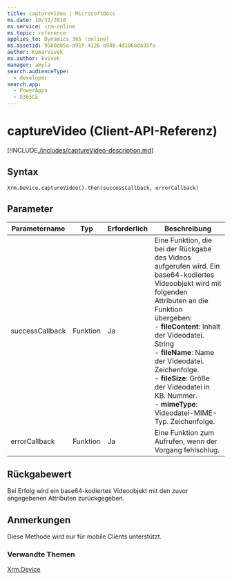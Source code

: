 ```yaml
---
title: captureVideo | MicrosoftDocs
ms.date: 10/31/2018
ms.service: crm-online
ms.topic: reference
applies_to: Dynamics 365 (online)
ms.assetid: 9580d05a-a91f-4126-b94b-4d1068da35fa
author: KumarVivek
ms.author: kvivek
manager: amyla
search.audienceType:
  - developer
search.app:
  - PowerApps
  - D365CE
---
```

# <a name="capturevideo-client-api-reference"></a>captureVideo (Client-API-Referenz)



[!INCLUDE[./includes/captureVideo-description.md](./includes/captureVideo-description.md)]


## <a name="syntax"></a>Syntax

`Xrm.Device.captureVideo().then(successCallback, errorCallback)`

## <a name="parameters"></a>Parameter

| Parametername        | Typ           | Erforderlich  |Beschreibung  |
| ------------- |-------------| -----|-----|
|successCallback |Funktion | Ja|Eine Funktion, die bei der Rückgabe des Videos aufgerufen wird. Ein base64-kodiertes Videoobjekt wird mit folgenden Attributen an die Funktion übergeben:<br/>- **fileContent**: Inhalt der Videodatei. String <br/>- **fileName**: Name der Videodatei. Zeichenfolge.<br/>- **fileSize**: Größe der Videodatei in KB. Nummer.<br/>- **mimeType**: Videodatei-MIME-Typ. Zeichenfolge.|
|errorCallback |Funktion | Ja|Eine Funktion zum Aufrufen, wenn der Vorgang fehlschlug. |
 

## <a name="return-value"></a>Rückgabewert
Bei Erfolg wird ein base64-kodiertes Videoobjekt mit den zuvor angegebenen Attributen zurückgegeben.

## <a name="remarks"></a>Anmerkungen
Diese Methode wird nur für mobile Clients unterstützt.

### <a name="related-topics"></a>Verwandte Themen
[Xrm.Device](../xrm-device.md)

